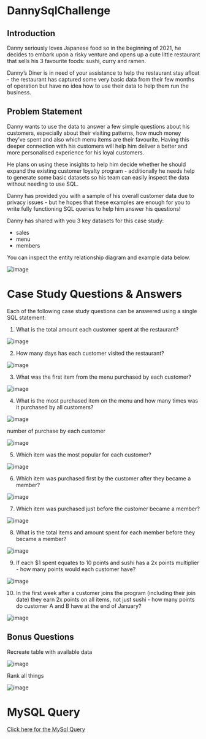 # DannySqlChallenge
## Introduction
Danny seriously loves Japanese food so in the beginning of 2021, he decides to embark upon a risky venture and opens up a cute little restaurant that sells his 3 favourite foods: sushi, curry and ramen.

Danny’s Diner is in need of your assistance to help the restaurant stay afloat - the restaurant has captured some very basic data from their few months of operation but have no idea how to use their data to help them run the business.

## Problem Statement

Danny wants to use the data to answer a few simple questions about his customers, especially about their visiting patterns, how much money they’ve spent and also which menu items are their favourite. Having this deeper connection with his customers will help him deliver a better and more personalised experience for his loyal customers.

He plans on using these insights to help him decide whether he should expand the existing customer loyalty program - additionally he needs help to generate some basic datasets so his team can easily inspect the data without needing to use SQL.

Danny has provided you with a sample of his overall customer data due to privacy issues - but he hopes that these examples are enough for you to write fully functioning SQL queries to help him answer his questions!

Danny has shared with you 3 key datasets for this case study:

- sales
- menu
- members

You can inspect the entity relationship diagram and example data below.

![image](https://user-images.githubusercontent.com/89348077/162624454-6bacf3fb-f26b-4bd1-87e8-35f7fc1e39f7.png)

# Case Study Questions & Answers
Each of the following case study questions can be answered using a single SQL statement:

1.	What is the total amount each customer spent at the restaurant?

![image](https://user-images.githubusercontent.com/89348077/162639691-13c7392d-cee4-4a85-9aa7-245dfab7ef40.png)

2.	How many days has each customer visited the restaurant?


![image](https://user-images.githubusercontent.com/89348077/162639783-586ba9ad-e152-46de-b91f-fcd3f4630306.png)

3.	What was the first item from the menu purchased by each customer?


![image](https://user-images.githubusercontent.com/89348077/162639814-43587149-b9d6-474d-b068-1f3033b30851.png)

4.	What is the most purchased item on the menu and how many times was it purchased by all customers?

![image](https://user-images.githubusercontent.com/89348077/162639842-08460217-0909-40bc-9fd5-0e3d23044b0e.png)

number of purchase by each customer

![image](https://user-images.githubusercontent.com/89348077/162639857-664b8c9e-bee7-4aa9-96c4-d6843a906347.png)

5.	Which item was the most popular for each customer?

![image](https://user-images.githubusercontent.com/89348077/162639878-d7c46176-e7ee-48a1-9aef-8fead0b92a1d.png)

6.	Which item was purchased first by the customer after they became a member?

![image](https://user-images.githubusercontent.com/89348077/162639907-37272821-b853-475a-bad4-5f762f4a7686.png)

7.	Which item was purchased just before the customer became a member?

![image](https://user-images.githubusercontent.com/89348077/162639935-a5d8428a-5fda-496f-8003-df2fb808aa8d.png)

8.	What is the total items and amount spent for each member before they became a member?

![image](https://user-images.githubusercontent.com/89348077/162639958-095b80ab-aacf-41b1-8a19-73ef6bd1dae5.png)

9.	If each $1 spent equates to 10 points and sushi has a 2x points multiplier - how many points would each customer have?

![image](https://user-images.githubusercontent.com/89348077/162639976-6129e7f2-5be4-4f6c-955b-36569e4db39c.png)

10.	In the first week after a customer joins the program (including their join date) they earn 2x points on all items, not just sushi - how many points do customer A and B have at the end of January?

![image](https://user-images.githubusercontent.com/89348077/162639999-08230e1c-9d08-4644-8f40-b71fa84df828.png)

## Bonus Questions

 Recreate table with available data
 
 ![image](https://user-images.githubusercontent.com/89348077/162640150-d54273a8-84a7-494d-b890-a2859b43ae11.png)

Rank all things

![image](https://user-images.githubusercontent.com/89348077/162640194-38cb3d6b-7697-489e-9bab-125ba8b2f4ef.png)


# MySQL Query


[Click here for the MySql Query](https://github.com/Alertbest/DannySqlChallenge/blob/main/DannyDinner.sql)





